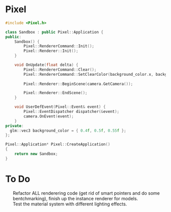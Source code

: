 # Pixel

```c++
#include <Pixel.h>

class Sandbox : public Pixel::Application {
public:
	Sandbox() {
		Pixel::RendererCommand::Init();
		Pixel::Renderer::Init();
	}

	void OnUpdate(float delta) {
		Pixel::RendererCommand::Clear();
		Pixel::RendererCommand::SetClearColor(background_color.x, background_color.y, background_color.z, 1.0f);
    
		Pixel::Renderer::BeginScene(camera.GetCamera());

		Pixel::Renderer::EndScene();
	}

	void UserDefEvent(Pixel::Event& event) {
		Pixel::EventDispatcher dispatcher(&event);
		camera.OnEvent(event);
	}
private:
  glm::vec3 background_color = { 0.4f, 0.5f, 0.55f };
};

Pixel::Application* Pixel::CreateApplication()
{
	return new Sandbox;
}

```

<h1>To Do</h1>

<ul style=" list-style-type: none;">
	<li>Refactor ALL renderering code (get rid of smart pointers and do some bentchmarking), finish up the instance renderer for models.<li>
	<li>Test the material system with different lighting effects.<li>
</ul>
